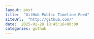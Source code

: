 ```yaml
---
layout: post
title:  "GitHub Public Timeline Feed"
siteUrl:  "http://github.com/"
date:  2025-01-28 10:45:16+00:00
categories: github
---
```

